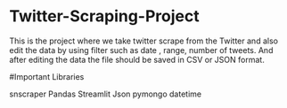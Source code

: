 # Twitter-Scraping-Project
This is the project where we take twitter scrape from the Twitter and also edit the data by using filter such as date , range, number of tweets. And after editing the data the file should be saved in CSV or JSON format.

#Important Libraries

snscraper
Pandas
Streamlit
Json
pymongo
datetime
